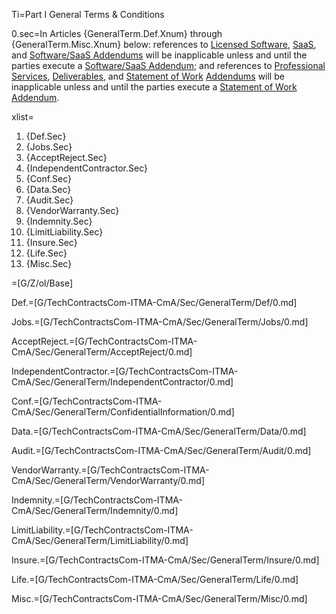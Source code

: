 Ti=Part I General Terms & Conditions

0.sec=In Articles {GeneralTerm.Def.Xnum} through {GeneralTerm.Misc.Xnum} below: references to <a href='#Def.Licensed_Software.sec' class='definedterm'>Licensed Software</a>, <a href='#Def.SaaS.sec' class='definedterm'>SaaS</a>, and <a href='#Def.Software/SaaS_Addendum.sec' class='definedterm'>Software/SaaS Addendums</a> will be inapplicable unless and until the parties execute a <a href='#Def.Software/SaaS_Addendum.sec' class='definedterm'>Software/SaaS Addendum</a>; and references to <a href='#Def.Professional_Service.sec' class='definedterm'>Professional Services</a>, <a href='#Def.Deliverable.sec' class='definedterm'>Deliverables</a>, and <a href='#Def.Statement_of_Work.sec' class='definedterm'>Statement of Work</a> <a href='#Def.Addendum.sec' class='definedterm'>Addendums</a> will be inapplicable unless and until the parties execute a <a href='#Def.Statement_of_Work.sec' class='definedterm'>Statement of Work</a> <a href='#Def.Addendum.sec' class='definedterm'>Addendum</a>.

xlist=<ol class="secs-and"><li>{Def.Sec}<li>{Jobs.Sec}<li>{AcceptReject.Sec}<li>{IndependentContractor.Sec}<li>{Conf.Sec}<li>{Data.Sec}<li>{Audit.Sec}<li>{VendorWarranty.Sec}<li>{Indemnity.Sec}<li>{LimitLiability.Sec}<li>{Insure.Sec}<li>{Life.Sec}<li>{Misc.Sec}</ol>

=[G/Z/ol/Base]

Def.=[G/TechContractsCom-ITMA-CmA/Sec/GeneralTerm/Def/0.md]

Jobs.=[G/TechContractsCom-ITMA-CmA/Sec/GeneralTerm/Jobs/0.md]

AcceptReject.=[G/TechContractsCom-ITMA-CmA/Sec/GeneralTerm/AcceptReject/0.md]

IndependentContractor.=[G/TechContractsCom-ITMA-CmA/Sec/GeneralTerm/IndependentContractor/0.md]

Conf.=[G/TechContractsCom-ITMA-CmA/Sec/GeneralTerm/ConfidentialInformation/0.md]

Data.=[G/TechContractsCom-ITMA-CmA/Sec/GeneralTerm/Data/0.md]

Audit.=[G/TechContractsCom-ITMA-CmA/Sec/GeneralTerm/Audit/0.md]

VendorWarranty.=[G/TechContractsCom-ITMA-CmA/Sec/GeneralTerm/VendorWarranty/0.md]

Indemnity.=[G/TechContractsCom-ITMA-CmA/Sec/GeneralTerm/Indemnity/0.md]

LimitLiability.=[G/TechContractsCom-ITMA-CmA/Sec/GeneralTerm/LimitLiability/0.md]

Insure.=[G/TechContractsCom-ITMA-CmA/Sec/GeneralTerm/Insure/0.md]

Life.=[G/TechContractsCom-ITMA-CmA/Sec/GeneralTerm/Life/0.md]

Misc.=[G/TechContractsCom-ITMA-CmA/Sec/GeneralTerm/Misc/0.md]
